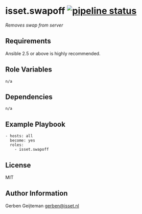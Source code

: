 isset.swapoff [![pipeline status](https://gitlab.isset.nl/operations/isset.docker/badges/master/pipeline.svg)](https://gitlab.isset.nl/operations/isset.docker/commits/master)
=========

_Removes swap from server_

Requirements
------------

Ansible 2.5 or above is highly recommended.

Role Variables
--------------

    n/a


Dependencies
------------

    n/a

Example Playbook
----------------

    - hosts: all
      become: yes
      roles:
        - isset.swapoff

License
-------

MIT

Author Information
------------------

Gerben Geijteman <gerben@isset.nl>

